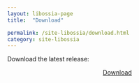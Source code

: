 ```yaml
---
layout: libossia-page
title:  "Download"

permalink: /site-libossia/download.html
category: site-libossia
---
```


Download the latest release:

<p align="center">
<a href="https://github.com/OSSIA/libossia/releases" class="page-button"  target="_blank" >Download</a>
</p>
